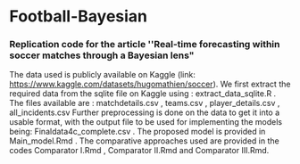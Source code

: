 # Football-Bayesian
### Replication code for the article ''Real-time forecasting within soccer matches through a Bayesian lens"

The data used is publicly available on Kaggle (link: https://www.kaggle.com/datasets/hugomathien/soccer). We first extract the required data from the sqlite file on Kaggle using : extract_data_sqlite.R .
The files available are : matchdetails.csv , teams.csv , player_details.csv , all_incidents.csv
Further preprocessing is done on the data to get it into a usable format, with the output file to be used for implementing the models being: Finaldata4c_complete.csv . 
The proposed model is provided in Main_model.Rmd .
The comparative approaches used are provided in the codes Comparator I.Rmd , Comparator II.Rmd and Comparator III.Rmd.
